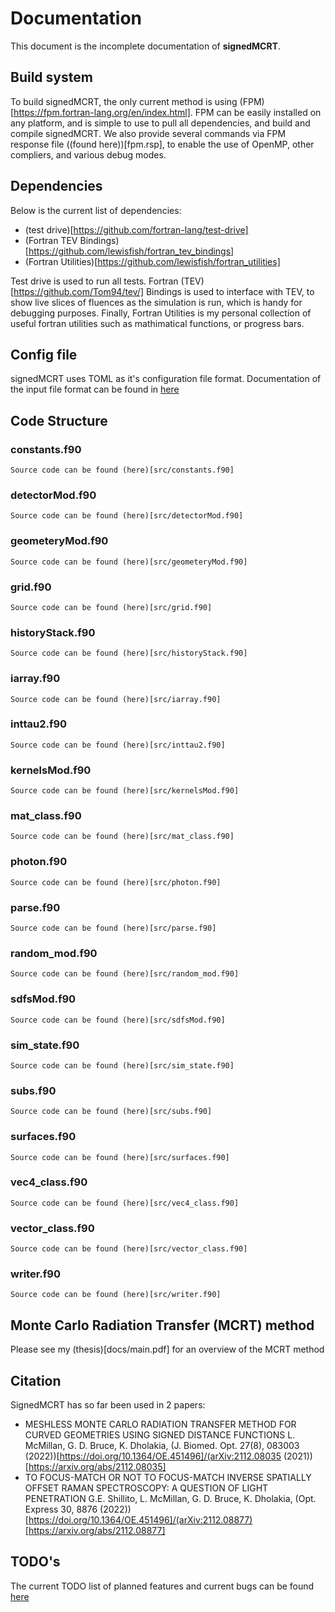# Documentation

This document is the incomplete documentation of **signedMCRT**.

## Build system

To build signedMCRT, the only current method is using (FPM)[https://fpm.fortran-lang.org/en/index.html].
FPM can be easily installed on any platform, and is simple to use to pull all dependencies, and build and compile signedMCRT.
We also provide several commands via FPM response file ((found here))[fpm.rsp], to enable the use of OpenMP, other compliers, and various debug modes.

## Dependencies

Below is the current list of dependencies:

* (test drive)[https://github.com/fortran-lang/test-drive]
* (Fortran TEV Bindings)[https://github.com/lewisfish/fortran_tev_bindings]
* (Fortran Utilities)[https://github.com/lewisfish/fortran_utilities]

Test drive is used to run all tests.
Fortran (TEV)[https://github.com/Tom94/tev/] Bindings is used to interface with TEV, to show live slices of fluences as the simulation is run, which is handy for debugging purposes.
Finally, Fortran Utilities is my personal collection of useful fortran utilities such as mathimatical functions, or progress bars.

## Config file
signedMCRT uses TOML as it's configuration file format.
Documentation of the input file format can be found in [here](docs/config.md)


## Code Structure

### constants.f90
    Source code can be found (here)[src/constants.f90]

### detectorMod.f90
    Source code can be found (here)[src/detectorMod.f90]

### geometeryMod.f90
    Source code can be found (here)[src/geometeryMod.f90]

### grid.f90
    Source code can be found (here)[src/grid.f90]

### historyStack.f90
    Source code can be found (here)[src/historyStack.f90]

### iarray.f90
    Source code can be found (here)[src/iarray.f90]

### inttau2.f90
    Source code can be found (here)[src/inttau2.f90]

### kernelsMod.f90
    Source code can be found (here)[src/kernelsMod.f90]

### mat_class.f90
    Source code can be found (here)[src/mat_class.f90]

### photon.f90
    Source code can be found (here)[src/photon.f90]

### parse.f90
    Source code can be found (here)[src/parse.f90]

### random_mod.f90
    Source code can be found (here)[src/random_mod.f90]

### sdfsMod.f90
    Source code can be found (here)[src/sdfsMod.f90]

### sim_state.f90
    Source code can be found (here)[src/sim_state.f90]

### subs.f90
    Source code can be found (here)[src/subs.f90]

### surfaces.f90
    Source code can be found (here)[src/surfaces.f90]

### vec4_class.f90
    Source code can be found (here)[src/vec4_class.f90]

### vector_class.f90
    Source code can be found (here)[src/vector_class.f90]

### writer.f90
    Source code can be found (here)[src/writer.f90]


## Monte Carlo Radiation Transfer (MCRT) method

Please see my (thesis)[docs/main.pdf] for an overview of the MCRT method

## Citation

SignedMCRT has so far been used in 2 papers:

+ MESHLESS MONTE CARLO RADIATION TRANSFER METHOD FOR CURVED GEOMETRIES USING SIGNED DISTANCE FUNCTIONS
L. McMillan, G. D. Bruce, K. Dholakia, (J. Biomed. Opt. 27(8), 083003 (2022))[https://doi.org/10.1364/OE.451496]/(arXiv:2112.08035 (2021))[https://arxiv.org/abs/2112.08035]
+ TO FOCUS-MATCH OR NOT TO FOCUS-MATCH INVERSE SPATIALLY OFFSET RAMAN SPECTROSCOPY: A QUESTION OF LIGHT PENETRATION
G.E. Shillito, L. McMillan, G. D. Bruce, K. Dholakia, (Opt. Express 30, 8876 (2022))[https://doi.org/10.1364/OE.451496]/(arXiv:2112.08877)[https://arxiv.org/abs/2112.08877]

## TODO's
The current TODO list of planned features and current bugs can be found [here](docs/TODO.md)